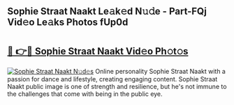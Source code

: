 ## Sophie Straat Naakt Le𝚊k𝚎d N𝚞𝚍e - Part-FQj Vid𝚎o Le𝚊ks Photos fUp0d

# <h2><a href="http://fbaw6w7.evod.top/?m=Sophie+Straat+Naakt">🔗 👉🔴 Sophie Straat Naakt Vid𝚎o Ph𝚘t𝚘s</a></h2>

[![Sophie Straat Naakt N𝚞d𝚎s](https://i.imgur.com/8V9OHl7.gif)](http://fbaw6w7.evod.top/?m=Sophie+Straat+Naakt)
Online personality Sophie Straat Naakt with a passion for dance and lifestyle, creating engaging content. Sophie Straat Naakt public image is one of strength and resilience, but he's not immune to the challenges that come with being in the public eye. 
